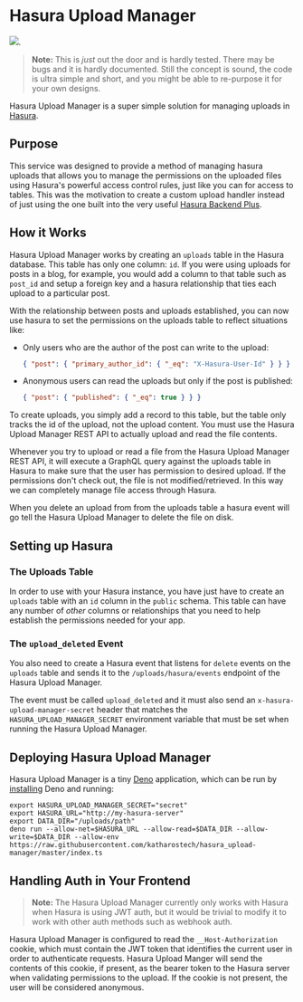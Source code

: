# Hasura Upload Manager

[![](https://tokei.rs/b1/github/XAMPPRocky/tokei)](https://github.com/katharostech/hasura_upload-manager).

> **Note:** This is _just_ out the door and is hardly tested. There may be bugs and it is hardly documented. Still the concept is sound, the code is ultra simple and short, and you might be able to re-purpose it for your own designs.

Hasura Upload Manager is a super simple solution for managing uploads in [Hasura].

[hasura]: https://hasura.io

## Purpose

This service was designed to provide a method of managing hasura uploads that allows you to manage the permissions on the uploaded files using Hasura's powerful access control rules, just like you can for access to tables. This was the motivation to create a custom upload handler instead of just using the one built into the very useful [Hasura Backend Plus][hbp].

[hbp]: https://github.com/nhost/hasura-backend-plus

## How it Works

Hasura Upload Manager works by creating an `uploads` table in the Hasura database. This table has only one column: `id`. If you were using uploads for posts in a blog, for example, you would add a column to that table such as `post_id` and setup a foreign key and a hasura relationship that ties each upload to a particular post.

With the relationship between posts and uploads established, you can now use hasura to set the permissions on the uploads table to reflect situations like:

- Only users who are the author of the post can write to the upload:
  ```json
  { "post": { "primary_author_id": { "_eq": "X-Hasura-User-Id" } } }
  ```
- Anonymous users can read the uploads but only if the post is published:
  ```json
  { "post": { "published": { "_eq": true } } }
  ```

To create uploads, you simply add a record to this table, but the table only tracks the id of the upload, not the upload content. You must use the Hasura Upload Manager REST API to actually upload and read the file contents.

Whenever you try to upload or read a file from the Hasura Upload Manager REST API, it will execute a GraphQL query against the uploads table in Hasura to make sure that the user has permission to desired upload. If the permissions don't check out, the file is not modified/retrieved. In this way we can completely manage file access through Hasura.

When you delete an upload from from the uploads table a hasura event will go tell the Hasura Upload Manager to delete the file on disk.

## Setting up Hasura

### The Uploads Table

In order to use with your Hasura instance, you have just have to create an `uploads` table with an `id` column in the `public` schema. This table can have any number of _other_ columns or relationships that you need to help establish the permissions needed for your app.

### The `upload_deleted` Event

You also need to create a Hasura event that listens for `delete` events on the `uploads` table and sends it to the `/uploads/hasura/events` endpoint of the Hasura Upload Manager.

The event must be called `upload_deleted` and it must also send an `x-hasura-upload-manager-secret` header that matches the `HASURA_UPLOAD_MANAGER_SECRET` environment variable that must be set when running the Hasura Upload Manager.

## Deploying Hasura Upload Manager

Hasura Upload Manager is a tiny [Deno] application, which can be run by [installing][deno_inst] Deno and running:

    export HASURA_UPLOAD_MANAGER_SECRET="secret"
    export HASURA_URL="http://my-hasura-server"
    export DATA_DIR="/uploads/path"
    deno run --allow-net=$HASURA_URL --allow-read=$DATA_DIR --allow-write=$DATA_DIR --allow-env https://raw.githubusercontent.com/katharostech/hasura_upload-manager/master/index.ts

[deno]: https://deno.land
[deno_inst]: https://deno.land/#installation

## Handling Auth in Your Frontend

> **Note:** The Hasura Upload Manager currently only works with Hasura when Hasura is using JWT auth, but it would be trivial to modify it to work with other auth methods such as webhook auth.

Hasura Upload Manager is configured to read the `__Host-Authorization` cookie, which must contain the JWT token that identifies the current user in order to authenticate requests. Hasura Upload Manger will send the contents of this cookie, if present, as the bearer token to the Hasura server when validating permissions to the upload. If the cookie is not present, the user will be considered anonymous.
